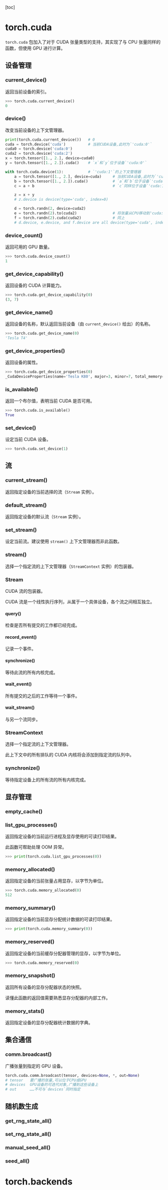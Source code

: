 [toc]

# torch.cuda

`torch.cuda` 包加入了对于 CUDA 张量类型的支持，其实现了与 CPU 张量同样的函数，但使用 GPU 进行计算。



## 设备管理

### current_device()

返回当前设备的索引。

```python
>>> torch.cuda.current_device()
0
```



### device()

改变当前设备的上下文管理器。

```python
print(torch.cuda.current_device())   # 0
cuda = torch.device('cuda')          # 当前CUDA设备,此时为`'cuda:0'`
cuda0 = torch.device('cuda:0')
cuda2 = torch.device('cuda:2')
x = torch.tensor([1., 2.], device=cuda0)
y = torch.tensor([1., 2.]).cuda()    # `x`和`y`位于设备`'cuda:0'`

with torch.cuda.device(1):           # `'cuda:1'`的上下文管理器
    a = torch.tensor([1., 2.], device=cuda)     # 当前CUDA设备,此时为`'cuda:1'`
    b = torch.tensor([1., 2.]).cuda()           # `a`和`b`位于设备`'cuda:1'`
    c = a + b                                   # `c`同样位于设备`'cuda:1'`

    z = x + y
    # z.device is device(type='cuda', index=0)

    d = torch.randn(2, device=cuda2)
    e = torch.randn(2).to(cuda2)                # 将张量从CPU移动到'cuda:2'
    f = torch.randn(2).cuda(cuda2)              # 同上
    # d.device, e.device, and f.device are all device(type='cuda', index=2)
```



### device_count()

返回可用的 GPU 数量。

```python
>>> torch.cuda.device_count()
1
```



### get_device_capability()

返回设备的 CUDA 计算能力。

```python
>>> torch.cuda.get_device_capability(0)
(3, 7)
```



### get_device_name()

返回设备的名称，默认返回当前设备（由 `current_device()` 给出）的名称。

```python
>>> torch.cuda.get_device_name(0)
'Tesla T4'
```



### get_device_properties()

返回设备的属性。

```python
>>> torch.cuda.get_device_properties(0)
_CudaDeviceProperties(name='Tesla K80', major=3, minor=7, total_memory=11441MB, multi_processor_count=13)
```



### is_available()

返回一个布尔值，表明当前 CUDA 是否可用。

```python
>>> torch.cuda.is_available()
True
```



### set_device()

设定当前 CUDA 设备。

```python
>>> torch.cuda.set_device(1)
```



## 流

### current_stream()

返回指定设备的当前选择的流（`Stream` 实例）。



### default_stream()

返回指定设备的默认流（`Stream` 实例）。



### set_stream()

设定当前流。建议使用 `stream()` 上下文管理器而非此函数。



### stream()

选择一个指定流的上下文管理器（`StreamContext` 实例）的包装器。



### Stream

CUDA 流的包装器。

CUDA 流是一个线性执行序列，从属于一个具体设备，各个流之间相互独立。



#### query()

检查是否所有提交的工作都已经完成。



#### record_event()

记录一个事件。



#### synchronize()

等待此流的所有内核完成。



#### wait_event()

所有提交的之后的工作等待一个事件。



#### wait_stream()

与另一个流同步。



### StreamContext

选择一个指定流的上下文管理器。

此上下文中的所有排队的 CUDA 内核将会添加到指定流的队列中。



### synchronize()

等待指定设备上的所有流的所有内核完成。





## 显存管理

### empty_cache()



### list_gpu_processes()

返回指定设备的当前运行进程及显存使用的可读打印结果。

此函数可帮助处理 OOM 异常。

```python
>>> print(torch.cuda.list_gpu_processes(0))
```



### memory_allocated()

返回指定设备的当前张量占用显存，以字节为单位。

```python
>>> torch.cuda.memory_allocated(0)
512
```



### memory_summary()

返回指定设备的当前显存分配统计数据的可读打印结果。

```python
>>> print(torch.cuda.memory_summary(0))
```



### memory_reserved()

返回指定设备的当前缓存分配器管理的显存，以字节为单位。

```python
>>> torch.cuda.memory_reserved(0)
```



### memory_snapshot()

返回所有设备的显存分配器状态的快照。

读懂此函数的返回值需要熟悉显存分配器的内部工作。



### memory_stats()

返回指定设备的显存分配器统计数据的字典。





## 集合通信

### comm.broadcast()

广播张量到指定的 GPU 设备。

```python
torch.cuda.comm.broadcast(tensor, devices=None, *, out=None)
# tensor   要广播的张量,可以位于CPU或GPU
# devices  GPU设备的可迭代对象,广播到这些设备上
# out      ……不可与`devices`同时指定
```





## 随机数生成

### get_rng_state_all()



### set_rng_state_all()



### manual_seed_all()



### seed_all()









# torch.backends

